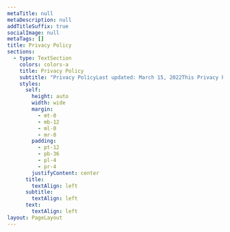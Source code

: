 ```yaml
---
metaTitle: null
metaDescription: null
addTitleSuffix: true
socialImage: null
metaTags: []
title: Privacy Policy
sections:
  - type: TextSection
    colors: colors-a
    title: Privacy Policy
    subtitle: "Privacy PolicyLast updated: March 15, 2022This Privacy Policy describes Our policies and procedures on the collection, use and disclosure of Your information when You use the Service and tells You about Your privacy rights and how the law protects You.We use Your Personal data to provide and improve the Service. By using the Service, You agree to the collection and use of information in accordance with this Privacy Policy. This Privacy Policy has been created with the help of the\_Privacy Policy Template.Interpretation and DefinitionsInterpretationThe words of which the initial letter is capitalized have meanings defined under the following conditions. The following definitions shall have the same meaning regardless of whether they appear in singular or in plural.DefinitionsFor the purposes of this Privacy Policy:Account\_means a unique account created for You to access our Service or parts of our Service.Company\_(referred to as either \"the Company\", \"We\", \"Us\" or \"Our\" in this Agreement) refers to SOLARON, Zagreb, Croatia.Cookies\_are small files that are placed on Your computer, mobile device or any other device by a website, containing the details of Your browsing history on that website among its many uses.Country\_refers to: CroatiaDevice\_means any device that can access the Service such as a computer, a cellphone or a digital tablet.Personal Data\_is any information that relates to an identified or identifiable individual.Service\_refers to the Website.Service Provider\_means any natural or legal person who processes the data on behalf of the Company. It refers to third-party companies or individuals employed by the Company to facilitate the Service, to provide the Service on behalf of the Company, to perform services related to the Service or to assist the Company in analyzing how the Service is used.Usage Data\_refers to data collected automatically, either generated by the use of the Service or from the Service infrastructure itself (for example, the duration of a page visit).Website\_refers to SOLARON, accessible from\_solaron-0bab6.stackbit.appYou\_means the individual accessing or using the Service, or the company, or other legal entity on behalf of which such individual is accessing or using the Service, as applicable.Collecting and Using Your Personal DataTypes of Data CollectedPersonal DataWhile using Our Service, We may ask You to provide Us with certain personally identifiable information that can be used to contact or identify You. Personally identifiable information may include, but is not limited to:Email addressFirst name and last nameAddress, State, Province, ZIP/Postal code, CityUsage DataUsage DataUsage Data is collected automatically when using the Service.Usage Data may include information such as Your Device's Internet Protocol address (e.g. IP address), browser type, browser version, the pages of our Service that You visit, the time and date of Your visit, the time spent on those pages, unique device identifiers and other diagnostic data.When You access the Service by or through a mobile device, We may collect certain information automatically, including, but not limited to, the type of mobile device You use, Your mobile device unique ID, the IP address of Your mobile device, Your mobile operating system, the type of mobile Internet browser You use, unique device identifiers and other diagnostic data.We may also collect information that Your browser sends whenever You visit our Service or when You access the Service by or through a mobile device.Tracking Technologies and CookiesWe use Cookies and similar tracking technologies to track the activity on Our Service and store certain information. Tracking technologies used are beacons, tags, and scripts to collect and track information and to improve and analyze Our Service. The technologies We use may include:Cookies or Browser Cookies.\_A cookie is a small file placed on Your Device. You can instruct Your browser to refuse all Cookies or to indicate when a Cookie is being sent. However, if You do not accept Cookies, You may not be able to use some parts of our Service. Unless you have adjusted Your browser setting so that it will refuse Cookies, our Service may use Cookies.Flash Cookies.\_Certain features of our Service may use local stored objects (or Flash Cookies) to collect and store information about Your preferences or Your activity on our Service. Flash Cookies are not managed by the same browser settings as those used for Browser Cookies. For more information on how You can delete Flash Cookies, please read \"Where can I change the settings for disabling, or deleting local shared objects?\" available at\_https://helpx.adobe.com/flash-player/kb/disable-local-shared-objects-flash.html#main_Where_can_I_change_the_settings_for_disabling__or_deleting_local_shared_objects_Web Beacons.\_Certain sections of our Service and our emails may contain small electronic files known as web beacons (also referred to as clear gifs, pixel tags, and single-pixel gifs) that permit the Company, for example, to count users who have visited those pages or opened an email and for other related website statistics (for example, recording the popularity of a certain section and verifying system and server integrity).Cookies can be \"Persistent\" or \"Session\" Cookies. Persistent Cookies remain on Your personal computer or mobile device when You go offline, while Session Cookies are deleted as soon as You close Your web browser. You can learn more about cookies here:\_Cookies by TermsFeed Generator.We use both Session and Persistent Cookies for the purposes set out below:Necessary / Essential CookiesType: Session CookiesAdministered by: UsPurpose: These Cookies are essential to provide You with services available through the Website and to enable You to use some of its features. They help to authenticate users and prevent fraudulent use of user accounts. Without these Cookies, the services that You have asked for cannot be provided, and We only use these Cookies to provide You with those services.Cookies Policy / Notice Acceptance CookiesType: Persistent CookiesAdministered by: UsPurpose: These Cookies identify if users have accepted the use of cookies on the Website.Functionality CookiesType: Persistent CookiesAdministered by: UsPurpose: These Cookies allow us to remember choices You make when You use the Website, such as remembering your login details or language preference. The purpose of these Cookies is to provide You with a more personal experience and to avoid You having to re-enter your preferences every time You use the Website.For more information about the cookies we use and your choices regarding cookies, please visit our Cookies Policy or the Cookies section of our Privacy Policy.Use of Your Personal DataThe Company may use Personal Data for the following purposes:To provide and maintain our Service, including to monitor the usage of our Service.To manage Your Account:\_to manage Your registration as a user of the Service. The Personal Data You provide can give You access to different functionalities of the Service that are available to You as a registered user.For the performance of a contract:\_the development, compliance and undertaking of the purchase contract for the products, items or services You have purchased or of any other contract with Us through the Service.To contact You:\_To contact You by email, telephone calls, SMS, or other equivalent forms of electronic communication, such as a mobile application's push notifications regarding updates or informative communications related to the functionalities, products or contracted services, including the security updates, when necessary or reasonable for their implementation.To provide You\_with news, special offers and general information about other goods, services and events which we offer that are similar to those that you have already purchased or enquired about unless You have opted not to receive such information.To manage Your requests:\_To attend and manage Your requests to Us.For business transfers:\_We may use Your information to evaluate or conduct a merger, divestiture, restructuring, reorganization, dissolution, or other sale or transfer of some or all of Our assets, whether as a going concern or as part of bankruptcy, liquidation, or similar proceeding, in which Personal Data held by Us about our Service users is among the assets transferred.For other purposes: We may use Your information for other purposes, such as data analysis, identifying usage trends, determining the effectiveness of our promotional campaigns and to evaluate and improve our Service, products, services, marketing and your experience.We may share Your personal information in the following situations:With Service Providers:\_We may share Your personal information with Service Providers to monitor and analyze the use of our Service, to contact You.For business transfers:\_We may share or transfer Your personal information in connection with, or during negotiations of, any merger, sale of Company assets, financing, or acquisition of all or a portion of Our business to another company.With Affiliates:\_We may share Your information with Our affiliates, in which case we will require those affiliates to honor this Privacy Policy. Affiliates include Our parent company and any other subsidiaries, joint venture partners or other companies that We control or that are under common control with Us.With business partners:\_We may share Your information with Our business partners to offer You certain products, services or promotions.With other users:\_when You share personal information or otherwise interact in the public areas with other users, such information may be viewed by all users and may be publicly distributed outside.With Your consent: We may disclose Your personal information for any other purpose with Your consent.Retention of Your Personal DataThe Company will retain Your Personal Data only for as long as is necessary for the purposes set out in this Privacy Policy. We will retain and use Your Personal Data to the extent necessary to comply with our legal obligations (for example, if we are required to retain your data to comply with applicable laws), resolve disputes, and enforce our legal agreements and policies.The Company will also retain Usage Data for internal analysis purposes. Usage Data is generally retained for a shorter period of time, except when this data is used to strengthen the security or to improve the functionality of Our Service, or We are legally obligated to retain this data for longer time periods.Transfer of Your Personal DataYour information, including Personal Data, is processed at the Company's operating offices and in any other places where the parties involved in the processing are located. It means that this information may be transferred to — and maintained on — computers located outside of Your state, province, country or other governmental jurisdiction where the data protection laws may differ than those from Your jurisdiction.Your consent to this Privacy Policy followed by Your submission of such information represents Your agreement to that transfer.The Company will take all steps reasonably necessary to ensure that Your data is treated securely and in accordance with this Privacy Policy and no transfer of Your Personal Data will take place to an organization or a country unless there are adequate controls in place including the security of Your data and other personal information.Disclosure of Your Personal DataBusiness TransactionsIf the Company is involved in a merger, acquisition or asset sale, Your Personal Data may be transferred. We will provide notice before Your Personal Data is transferred and becomes subject to a different Privacy Policy.Law enforcementUnder certain circumstances, the Company may be required to disclose Your Personal Data if required to do so by law or in response to valid requests by public authorities (e.g. a court or a government agency).Other legal requirementsThe Company may disclose Your Personal Data in the good faith belief that such action is necessary to:Comply with a legal obligationProtect and defend the rights or property of the CompanyPrevent or investigate possible wrongdoing in connection with the ServiceProtect the personal safety of Users of the Service or the publicProtect against legal liabilitySecurity of Your Personal DataThe security of Your Personal Data is important to Us, but remember that no method of transmission over the Internet, or method of electronic storage is 100% secure. While We strive to use commercially acceptable means to protect Your Personal Data, We cannot guarantee its absolute security.Children's PrivacyOur Service does not address anyone under the age of 13. We do not knowingly collect personally identifiable information from anyone under the age of 13. If You are a parent or guardian and You are aware that Your child has provided Us with Personal Data, please contact Us. If We become aware that We have collected Personal Data from anyone under the age of 13 without verification of parental consent, We take steps to remove that information from Our servers.If We need to rely on consent as a legal basis for processing Your information and Your country requires consent from a parent, We may require Your parent's consent before We collect and use that information.Links to Other WebsitesOur Service may contain links to other websites that are not operated by Us. If You click on a third party link, You will be directed to that third party's site. We strongly advise You to review the Privacy Policy of every site You visit.We have no control over and assume no responsibility for the content, privacy policies or practices of any third party sites or services.Changes to this Privacy PolicyWe may update Our Privacy Policy from time to time. We will notify You of any changes by posting the new Privacy Policy on this page.We will let You know via email and/or a prominent notice on Our Service, prior to the change becoming effective and update the \"Last updated\" date at the top of this Privacy Policy.You are advised to review this Privacy Policy periodically for any changes. Changes to this Privacy Policy are effective when they are posted on this page.Contact UsIf you have any questions about this Privacy Policy, You can contact us:By email:\_contact.solarow@gmail.com"
    styles:
      self:
        height: auto
        width: wide
        margin:
          - mt-0
          - mb-12
          - ml-0
          - mr-0
        padding:
          - pt-12
          - pb-36
          - pl-4
          - pr-4
        justifyContent: center
      title:
        textAlign: left
      subtitle:
        textAlign: left
      text:
        textAlign: left
layout: PageLayout
---
```

